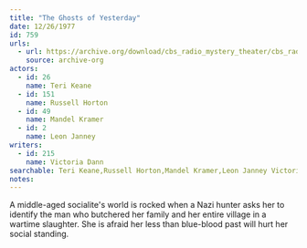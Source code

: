 ```yaml
---
title: "The Ghosts of Yesterday"
date: 12/26/1977
id: 759
urls: 
  - url: https://archive.org/download/cbs_radio_mystery_theater/cbs_radio_mystery_theater-0751-0800.zip/cbs_radio_mystery_theater-0751-0800%2Fcbsrmt_0759_the_ghosts_of_yesterday.mp3
    source: archive-org
actors:  
  - id: 26
    name: Teri Keane  
  - id: 151
    name: Russell Horton  
  - id: 49
    name: Mandel Kramer  
  - id: 2
    name: Leon Janney
writers:  
  - id: 215
    name: Victoria Dann
searchable: Teri Keane,Russell Horton,Mandel Kramer,Leon Janney Victoria Dann
notes:  
---
```

A middle-aged socialite's world is rocked when a Nazi hunter asks her to identify the man who butchered her family and her entire village in a wartime slaughter. She is afraid her less than blue-blood past will hurt her social standing.